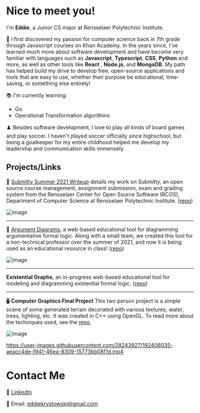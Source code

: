 # Nice to meet you!
I'm **Eddie**, a Junior CS major at Rensselaer Polytechnic Institute.

:seedling: I first discovered my passion for computer science back in 7th grade through Javascript courses on Khan Academy. In the years since, I've learned much more about software development and have become very familiar with languages such as **Javascript**, **Typescript**, **CSS**, **Python** and more, as well as other tools like **React** , **Node.js**, and **MongoDB**. My path has helped build my drive to develop free, open-source applications and tools that are easy to use, whether their purpose be educational, time-saving, or something else entirely!


:books: I'm currently learning:
- Go
- Operational Transformation algorithms

:chess_pawn: Besides software development, I love to play all kinds of board games and play soccer. I haven't played soccer officially since highschool, but being a goalkeeper for my entire childhood helped me develop my leadership and communication skills immensely.

## Projects/Links
:baby_chick: [Submitty Summer 2021 Writeup](https://submitty.org/developer/rensselaer_center_for_open_source/2021_Eddie_Krystowski) details my work on Submitty, an open source course management, assignment submission, exam and grading system from the Rensselaer Center for Open Source Software (RCOS), Department of Computer Science at Rensselaer Polytechnic Institute. ([repo](https://github.com/Submitty/Submitty))

![image](https://user-images.githubusercontent.com/28243927/192403340-e8824bcf-ed87-497f-8305-3c91848a894c.png)

---
 :diamond_shape_with_a_dot_inside: [Argument Diagrams](https://argument-diagram.bram-hub.com/), a web-based educational tool for diagramming argumentative formal logic. Along with a small team, we created this tool for a non-technical professor over the summer of 2021, and now it is being used as an educational resource in class! ([repo](https://github.com/joekrystowski/Argument-Diagram))
 
 ![image](https://user-images.githubusercontent.com/28243927/192403193-4422e32b-7713-47d9-b88d-9c80fa5c5a58.png)

----
 **Existential Graphs**, an in-progress web-based educational tool for modeling and diagramming existential formal logic. ([repo](https://github.com/eddiekrystowski/existential-graphs))

----
:desktop_computer: **Computer Graphics Final Project** This two person project is a simple scene of some generated terrain decorated with various textures, water, trees, lighting, etc. It was created in C++ using OpenGL. To read more about the techniques used, see the [repo](https://github.com/eddiekrystowski/GraphicsFinal).

![image](https://user-images.githubusercontent.com/28243927/192405711-75a1bfbe-10a7-48d2-b3f9-35946a5ccf6b.png)

https://user-images.githubusercontent.com/28243927/192406035-aeacc4de-f941-46ea-8309-15773bb08f1d.mp4


# Contact Me
💼 [LinkedIn](https://www.linkedin.com/in/eddie-krystowski-a45b25250?)

📧 Email: [eddiekrystowski@gmail.com](mailto:eddiekrystowski@gmail.com)

<!--
- 🔭 I’m currently working on ...
- 🌱 I’m currently learning ...
- 👯 I’m looking to collaborate on ...
- 🤔 I’m looking for help with ...
- 💬 Ask me about ...
- 😄 Pronouns: ...
- ⚡ Fun fact: ...
-->
